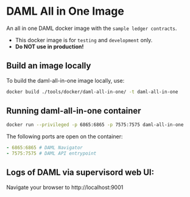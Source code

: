 # DAML All in One Image

An all in one DAML docker image with the `sample ledger contracts`.
- This docker image is for `testing` and `development` only.
- **Do NOT use in production!**

## Build an image locally

To build the daml-all-in-one image locally, use:
```sh
docker build ./tools/docker/daml-all-in-one/ -t daml-all-in-one
```

## Running daml-all-in-one container

```sh
docker run --privileged -p 6865:6865 -p 7575:7575 daml-all-in-one
```

The following ports are open on the container:

```yaml
- 6865:6865 # DAML Navigator
- 7575:7575 # DAML API entrypoint

```
## Logs of DAML via supervisord web UI:

Navigate your browser to http://localhost:9001